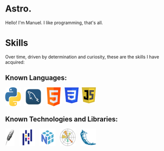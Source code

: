 # Astro.
<p>
Hello! I'm Manuel. I like programming, that's all.
</p>

# Skills
<p>
Over time, driven by determination and curiosity, these are the skills I have acquired:
</p>

## Known Languages:
<div style="display: flex; gap: 10px;">
  <img src="./python.png" alt="Python" title="Python" width="50">
  <img src="./iconmysql.png" alt="SQL" title="MySQL" width="60">
  <img src="./html.png" alt="HTML" title="HTML" width="50">
  <img src="./css.png" alt="CSS" title="CSS" height="51">
  <img src="./js.png" alt="JavaScript" title="JavaScript" height="51">
</div>

## Known Technologies and Libraries:
<div style="display: flex; gap: 15px;">
  <img src="./tkinter.png" alt="Tkinter" title="Tkinter" width="30">
  <img src="./pandas.png" alt="Pandas" title="Pandas" width="50">
  <img src="./numpy.png" alt="NumPy" title="NumPy" width="50">
  <img src="./matplotlib.png" alt="Matplotlib" title="Matplotlib" width="50">
  <img src="./flask_icon.png" alt="Flask" title="Flask" width="50">
</div>
